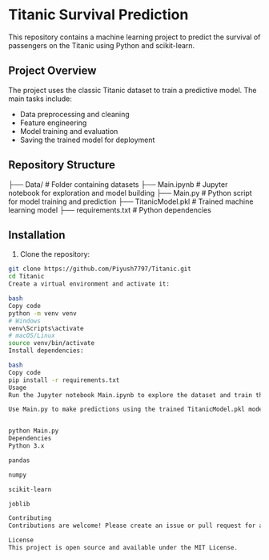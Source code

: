# Titanic Survival Prediction

This repository contains a machine learning project to predict the survival of passengers on the Titanic using Python and scikit-learn.

## Project Overview

The project uses the classic Titanic dataset to train a predictive model. The main tasks include:
- Data preprocessing and cleaning
- Feature engineering
- Model training and evaluation
- Saving the trained model for deployment

## Repository Structure

├── Data/ # Folder containing datasets
├── Main.ipynb # Jupyter notebook for exploration and model building
├── Main.py # Python script for model training and prediction
├── TitanicModel.pkl # Trained machine learning model
├── requirements.txt # Python dependencies


## Installation

1. Clone the repository:
```bash
git clone https://github.com/Piyush7797/Titanic.git
cd Titanic
Create a virtual environment and activate it:

bash
Copy code
python -m venv venv
# Windows
venv\Scripts\activate
# macOS/Linux
source venv/bin/activate
Install dependencies:

bash
Copy code
pip install -r requirements.txt
Usage
Run the Jupyter notebook Main.ipynb to explore the dataset and train the model.

Use Main.py to make predictions using the trained TitanicModel.pkl model:


python Main.py
Dependencies
Python 3.x

pandas

numpy

scikit-learn

joblib

Contributing
Contributions are welcome! Please create an issue or pull request for any improvements.

License
This project is open source and available under the MIT License.
